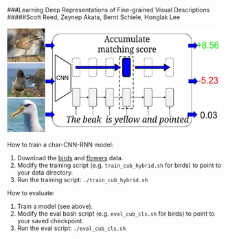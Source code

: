 ###Learning Deep Representations of Fine-grained Visual Descriptions
#####Scott Reed, Zeynep Akata, Bernt Schiele, Honglak Lee

<img src="images/description_embedding.jpg" width="500px" height="250px"/>

How to train a char-CNN-RNN model:

1. Download the [birds](https://drive.google.com/open?id=0B0ywwgffWnLLZW9uVHNjb2JmNlE)
 and [flowers](https://drive.google.com/open?id=0B0ywwgffWnLLcms2WWJQRFNSWXM) data.
2. Modify the training script (e.g. `train_cub_hybrid.sh` for birds) to point to your data directory.
3. Run the training script: `./train_cub_hybrid.sh`

How to evaluate:

1. Train a model (see above).
2. Modify the eval bash script (e.g. `eval_cub_cls.sh` for birds) to point to your saved checkpoint.
3. Run the eval script: `./eval_cub_cls.sh`

